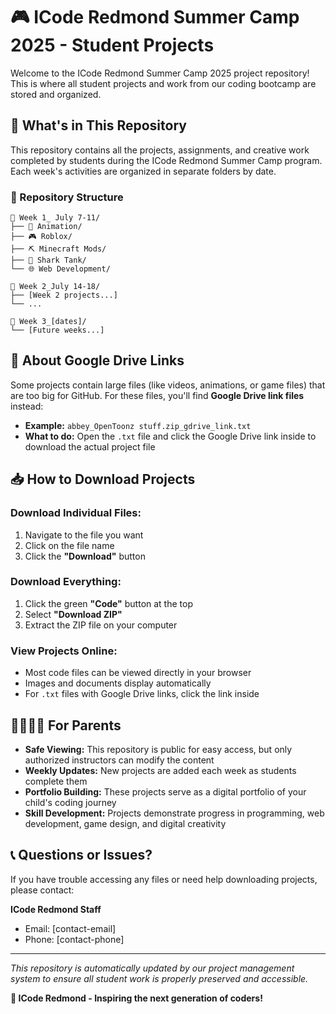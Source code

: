 # 🎮 ICode Redmond Summer Camp 2025 - Student Projects

Welcome to the ICode Redmond Summer Camp 2025 project repository! This is where all student projects and work from our coding bootcamp are stored and organized.

## 📂 What's in This Repository

This repository contains all the projects, assignments, and creative work completed by students during the ICode Redmond Summer Camp program. Each week's activities are organized in separate folders by date.

### 📅 Repository Structure
```
📁 Week 1_ July 7-11/
├── 🎨 Animation/
├── 🎮 Roblox/
├── ⛏️ Minecraft Mods/
├── 💼 Shark Tank/
└── 🌐 Web Development/

📁 Week 2_July 14-18/
├── [Week 2 projects...]
└── ...

📁 Week 3_[dates]/
└── [Future weeks...]
```

## 🔗 About Google Drive Links

Some projects contain large files (like videos, animations, or game files) that are too big for GitHub. For these files, you'll find **Google Drive link files** instead:

- **Example:** `abbey_OpenToonz stuff.zip_gdrive_link.txt`
- **What to do:** Open the `.txt` file and click the Google Drive link inside to download the actual project file

## 📥 How to Download Projects

### Download Individual Files:
1. Navigate to the file you want
2. Click on the file name
3. Click the **"Download"** button

### Download Everything:
1. Click the green **"Code"** button at the top
2. Select **"Download ZIP"**
3. Extract the ZIP file on your computer

### View Projects Online:
- Most code files can be viewed directly in your browser
- Images and documents display automatically
- For `.txt` files with Google Drive links, click the link inside

## 👨‍👩‍👧‍👦 For Parents

- **Safe Viewing:** This repository is public for easy access, but only authorized instructors can modify the content
- **Weekly Updates:** New projects are added each week as students complete them
- **Portfolio Building:** These projects serve as a digital portfolio of your child's coding journey
- **Skill Development:** Projects demonstrate progress in programming, web development, game design, and digital creativity

## 📞 Questions or Issues?

If you have trouble accessing any files or need help downloading projects, please contact:

**ICode Redmond Staff**
- Email: [contact-email]
- Phone: [contact-phone]

---

*This repository is automatically updated by our project management system to ensure all student work is properly preserved and accessible.*

**🏫 ICode Redmond - Inspiring the next generation of coders!** 
